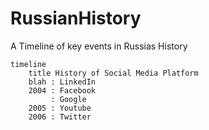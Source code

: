 # RussianHistory
A Timeline of key events in Russias History

```mermaid
timeline
    title History of Social Media Platform
    blah : LinkedIn
    2004 : Facebook
         : Google
    2005 : Youtube
    2006 : Twitter
```
